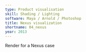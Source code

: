 ```yaml
---
type: Product visualisation
skill: Shading / Lighting
software: Maya / Arnold / Photoshop
title: Nexus visualization
shortname: 04_nexus
year: 2013
---
```


Render for a Nexus case